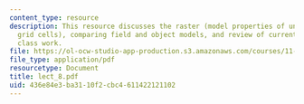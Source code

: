 ```yaml
---
content_type: resource
description: This resource discusses the raster (model properties of uniformly spaced
  grid cells), comparing field and object models, and review of current and forthcoming
  class work.
file: https://ol-ocw-studio-app-production.s3.amazonaws.com/courses/11-520-a-workshop-on-geographic-information-systems-fall-2005/436e84e3ba3110f2cbc4611422121102_lect_8.pdf
file_type: application/pdf
resourcetype: Document
title: lect_8.pdf
uid: 436e84e3-ba31-10f2-cbc4-611422121102
---
```

